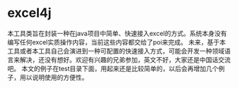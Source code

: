 # excel4j
本工具类旨在封装一种在java项目中简单、快速接入excel的方式。系统本身没有编写任何excel实质操作内容，当前这些内容都交给了poi来完成。
未来，基于本工具或者本工具自己会演进到一种可配置的快速接入方式，可能会开发一种领域语言来解决，还没有想好。欢迎有兴趣的兄弟参加，英文不好，大家还是中国话交流吧。
本文的例子在test目录下面，用起来还是比较简单的，以后会再增加几个例子，用以说明使用的方便性。

